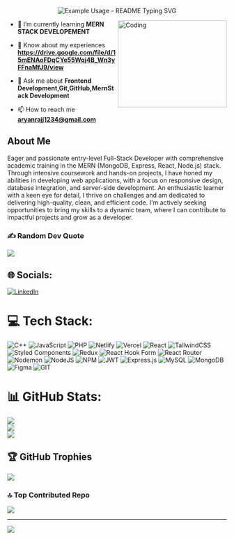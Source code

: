 <p align="center">
  <img src="https://readme-typing-svg.demolab.com/?lines=Hii👋 <Developers/> ! , I'm+Deepak+Kumar!&font=Fira%20Code&center=true&width=900&color=f72585&font=Permanent Marker&size=35&height=100&duration=4000&pause=1000" alt="Example Usage - README Typing SVG">
</p>
<img align="right"  alt="Coding" width="250" height="200" src="https://media.tenor.com/rePDfDWO3XoAAAAd/hacking.gif">

- 🌱 I’m currently learning **MERN STACK DEVELOPEMENT**

- 📄 Know about my experiences **https://drive.google.com/file/d/15mENAoFDqCYe55Wqj4B_Wn3yFFnaMfJ9/view**

- 💬 Ask me about **Frontend Development,Git,GitHub,MernStack Development**

- 📫 How to reach me **aryanrajj1234@gmail.com**

##  About Me
Eager and passionate entry-level Full-Stack Developer with comprehensive academic training in the MERN (MongoDB, Express, React, Node.js) stack. Through intensive coursework and hands-on projects, I have honed my abilities in developing web applications, with a focus on responsive design, database integration, and server-side development. An enthusiastic learner with a keen eye for detail, I thrive on challenges and am dedicated to delivering high-quality, clean, and efficient code. I'm actively seeking opportunities to bring my skills to a dynamic team, where I can contribute to impactful projects and grow as a developer.

### ✍️ Random Dev Quote
![](https://quotes-github-readme.vercel.app/api?type=horizontal&theme=tokyonight)

## 🌐 Socials:
[![LinkedIn](https://img.shields.io/badge/LinkedIn-%230077B5.svg?logo=linkedin&logoColor=white)](https://linkedin.com/in/https://www.linkedin.com/in/deepak-kumar-41bab6221/) 

# 💻 Tech Stack:
![C++](https://img.shields.io/badge/c++-%2300599C.svg?style=for-the-badge&logo=c%2B%2B&logoColor=white) ![JavaScript](https://img.shields.io/badge/javascript-%23323330.svg?style=for-the-badge&logo=javascript&logoColor=%23F7DF1E) ![PHP](https://img.shields.io/badge/php-%23777BB4.svg?style=for-the-badge&logo=php&logoColor=white) ![Netlify](https://img.shields.io/badge/netlify-%23000000.svg?style=for-the-badge&logo=netlify&logoColor=#00C7B7) ![Vercel](https://img.shields.io/badge/vercel-%23000000.svg?style=for-the-badge&logo=vercel&logoColor=white) ![React](https://img.shields.io/badge/react-%2320232a.svg?style=for-the-badge&logo=react&logoColor=%2361DAFB) ![TailwindCSS](https://img.shields.io/badge/tailwindcss-%2338B2AC.svg?style=for-the-badge&logo=tailwind-css&logoColor=white) ![Styled Components](https://img.shields.io/badge/styled--components-DB7093?style=for-the-badge&logo=styled-components&logoColor=white) ![Redux](https://img.shields.io/badge/redux-%23593d88.svg?style=for-the-badge&logo=redux&logoColor=white) ![React Hook Form](https://img.shields.io/badge/React%20Hook%20Form-%23EC5990.svg?style=for-the-badge&logo=reacthookform&logoColor=white) ![React Router](https://img.shields.io/badge/React_Router-CA4245?style=for-the-badge&logo=react-router&logoColor=white) ![Nodemon](https://img.shields.io/badge/NODEMON-%23323330.svg?style=for-the-badge&logo=nodemon&logoColor=%BBDEAD) ![NodeJS](https://img.shields.io/badge/node.js-6DA55F?style=for-the-badge&logo=node.js&logoColor=white) ![NPM](https://img.shields.io/badge/NPM-%23CB3837.svg?style=for-the-badge&logo=npm&logoColor=white) ![JWT](https://img.shields.io/badge/JWT-black?style=for-the-badge&logo=JSON%20web%20tokens) ![Express.js](https://img.shields.io/badge/express.js-%23404d59.svg?style=for-the-badge&logo=express&logoColor=%2361DAFB) ![MySQL](https://img.shields.io/badge/mysql-%2300000f.svg?style=for-the-badge&logo=mysql&logoColor=white) ![MongoDB](https://img.shields.io/badge/MongoDB-%234ea94b.svg?style=for-the-badge&logo=mongodb&logoColor=white) ![Figma](https://img.shields.io/badge/figma-%23F24E1E.svg?style=for-the-badge&logo=figma&logoColor=white) ![GIT](https://img.shields.io/badge/Git-fc6d26?style=for-the-badge&logo=git&logoColor=white)
# 📊 GitHub Stats:
![](https://github-readme-stats.vercel.app/api?username=deepakkumar586&theme=monokai&hide_border=false&include_all_commits=true&count_private=true)<br/>
![](https://github-readme-streak-stats.herokuapp.com/?user=deepakkumar586&theme=monokai&hide_border=false)<br/>
![](https://github-readme-stats.vercel.app/api/top-langs/?username=deepakkumar586&theme=monokai&hide_border=false&include_all_commits=true&count_private=true&layout=compact)

## 🏆 GitHub Trophies
![](https://github-profile-trophy.vercel.app/?username=deepakkumar586&theme=monokai&no-frame=true&no-bg=false&margin-w=4)



### 🔝 Top Contributed Repo
![](https://github-contributor-stats.vercel.app/api?username=deepakkumar586&limit=5&theme=monokai&combine_all_yearly_contributions=true)

---
[![](https://visitcount.itsvg.in/api?id=deepakkumar586&icon=6&color=11)](https://visitcount.itsvg.in)

 

  
<!-- Proudly created with GPRM ( https://gprm.itsvg.in ) -->
